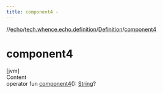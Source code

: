 ```yaml
---
title: component4 -
---
```

//[echo](../../index.md)/[tech.whence.echo.definition](../index.md)/[Definition](index.md)/[component4](component4.md)



# component4  
[jvm]  
Content  
operator fun [component4](component4.md)(): [String](https://kotlinlang.org/api/latest/jvm/stdlib/kotlin/-string/index.html)?  



